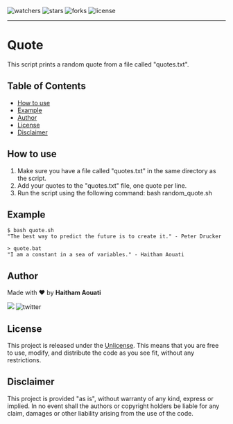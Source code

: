 ![watchers](https://custom-icon-badges.demolab.com/github/watchers/haithamaouati/quote?logo=eye)
![stars](https://custom-icon-badges.demolab.com/github/stars/haithamaouati/quote?logo=star)
![forks](https://custom-icon-badges.demolab.com/github/forks/haithamaouati/quote?logo=repo-forked)
![license](https://custom-icon-badges.demolab.com/github/license/haithamaouati/quote?logo=law)
___
# Quote
This script prints a random quote from a file called "quotes.txt".
## Table of Contents

- [How to use](#how-to-use)
- [Example](#example)
- [Author](#author)
- [License](#license)
- [Disclaimer](#disclaimer)

## How to use
1. Make sure you have a file called "quotes.txt" in the same directory as the script.
2. Add your quotes to the "quotes.txt" file, one quote per line.
3. Run the script using the following command: bash random_quote.sh

## Example
```
$ bash quote.sh
"The best way to predict the future is to create it." - Peter Drucker
```

```
> quote.bat
"I am a constant in a sea of variables." - Haitham Aouati
```

## Author
Made with :heart: by **Haitham Aouati**

![](https://badgen.net/badge/icon/twitter?icon=twitter&label)
![twitter](https://badgen.net/twitter/follow/haithamaouati)

## License
This project is released under the [Unlicense](https://github.com/haithamaouati/Quote/blob/main/LICENSE). This means that you are free to use, modify, and distribute the code as you see fit, without any restrictions.

## Disclaimer
This project is provided "as is", without warranty of any kind, express or implied. In no event shall the authors or copyright holders be liable for any claim, damages or other liability arising from the use of the code.
